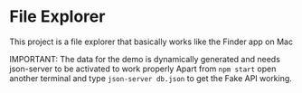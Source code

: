 # File Explorer

This project  is a file explorer that basically works like the Finder app on Mac 

IMPORTANT: The data for the demo is dynamically generated and needs json-server to be activated to work properly
Apart from `npm start` open another terminal and type `json-server db.json` to get the Fake API working.
